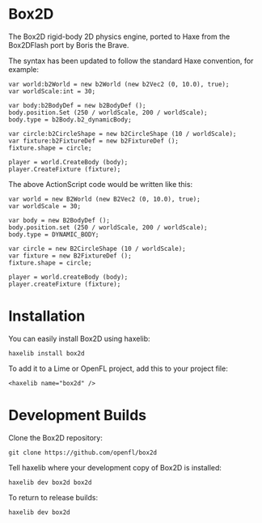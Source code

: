 Box2D
=====

The Box2D rigid-body 2D physics engine, ported to Haxe from the Box2DFlash port by Boris the Brave.

The syntax has been updated to follow the standard Haxe convention, for example:

    var world:b2World = new b2World (new b2Vec2 (0, 10.0), true);
    var worldScale:int = 30;
    
    var body:b2BodyDef = new b2BodyDef ();
  	body.position.Set (250 / worldScale, 200 / worldScale);
  	body.type = b2Body.b2_dynamicBody;
  	
  	var circle:b2CircleShape = new b2CircleShape (10 / worldScale);
  	var fixture:b2FixtureDef = new b2FixtureDef ();
  	fixture.shape = circle;
  	
  	player = world.CreateBody (body);
  	player.CreateFixture (fixture);

The above ActionScript code would be written like this:

    var world = new B2World (new B2Vec2 (0, 10.0), true);
    var worldScale = 30;
    
    var body = new B2BodyDef ();
    body.position.set (250 / worldScale, 200 / worldScale);
    body.type = DYNAMIC_BODY;
    
    var circle = new B2CircleShape (10 / worldScale);
    var fixture = new B2FixtureDef ();
    fixture.shape = circle;
    
    player = world.createBody (body);
    player.createFixture (fixture);


Installation
============

You can easily install Box2D using haxelib:

    haxelib install box2d

To add it to a Lime or OpenFL project, add this to your project file:

    <haxelib name="box2d" />


Development Builds
==================

Clone the Box2D repository:

    git clone https://github.com/openfl/box2d

Tell haxelib where your development copy of Box2D is installed:

    haxelib dev box2d box2d

To return to release builds:

    haxelib dev box2d
